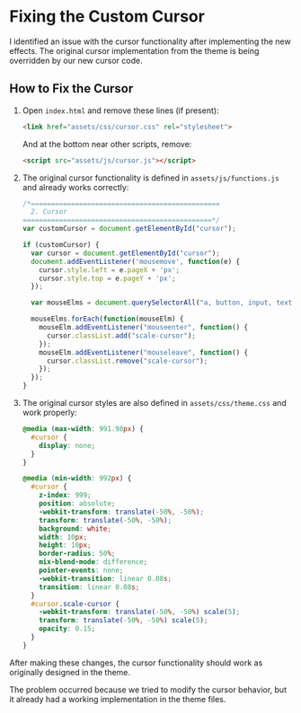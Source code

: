 # Fixing the Custom Cursor

I identified an issue with the cursor functionality after implementing the new effects. The original cursor implementation from the theme is being overridden by our new cursor code.

## How to Fix the Cursor

1. Open `index.html` and remove these lines (if present):
   ```html
   <link href="assets/css/cursor.css" rel="stylesheet">
   ```
   
   And at the bottom near other scripts, remove:
   ```html
   <script src="assets/js/cursor.js"></script>
   ```

2. The original cursor functionality is defined in `assets/js/functions.js` and already works correctly:
   ```javascript
   /*===============================================
     2. Cursor
   ===============================================*/
   var customCursor = document.getElementById("cursor");

   if (customCursor) {
     var cursor = document.getElementById("cursor");
     document.addEventListener('mousemove', function(e) {
       cursor.style.left = e.pageX + 'px';
       cursor.style.top = e.pageY + 'px';
     });

     var mouseElms = document.querySelectorAll("a, button, input, textarea, .cursor-link");

     mouseElms.forEach(function(mouseElm) {
       mouseElm.addEventListener("mouseenter", function() {
         cursor.classList.add("scale-cursor");
       });
       mouseElm.addEventListener("mouseleave", function() {
         cursor.classList.remove("scale-cursor");
       });
     });
   }
   ```

3. The original cursor styles are also defined in `assets/css/theme.css` and work properly:
   ```css
   @media (max-width: 991.98px) {
     #cursor {
       display: none;
     }
   }

   @media (min-width: 992px) {
     #cursor {
       z-index: 999;
       position: absolute;
       -webkit-transform: translate(-50%, -50%);
       transform: translate(-50%, -50%);
       background: white;
       width: 10px;
       height: 10px;
       border-radius: 50%;
       mix-blend-mode: difference;
       pointer-events: none;
       -webkit-transition: linear 0.08s;
       transition: linear 0.08s;
     }
     #cursor.scale-cursor {
       -webkit-transform: translate(-50%, -50%) scale(5);
       transform: translate(-50%, -50%) scale(5);
       opacity: 0.15;
     }
   }
   ```

After making these changes, the cursor functionality should work as originally designed in the theme.

The problem occurred because we tried to modify the cursor behavior, but it already had a working implementation in the theme files.
